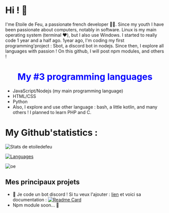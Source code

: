 # Hi ! 👋

I'me Etoile de Feu, a passionate french developer 👨‍💻.
Since my youth I have been passionate about computers, notably in software.
Linux is my main operating system (terminal ❤️), but I also use Windows.
I started to really code 1 year and a half ago. 1year ago, I'm coding my first programming'project : Sbot, a discord bot in nodejs.
Since then, I explore all languages ​​with passion !
On this github, I will post npm modules, and others !

<h1 align="center" style="color:blue;">My #3 programming languages</h1>

+ JavaScript/Nodejs (my main programming language)
+ HTML/CSS
+ Python
+ Also, I explore and use other language : bash, a little kotlin, and many others !
I planned to learn PHP and C.

<h1>My Github'statistics :</h1>

![Stats de etoiledefeu](https://github-readme-stats.vercel.app/api?username=etoiledefeu&show_icons=true&theme=tokyonight)

[![Languages](https://github-readme-stats.vercel.app/api/top-langs/?username=etoiledefeu)](https://github.com)

![oe](https://komarev.com/ghpvc/?username=etoiledefeu&color=blue)

<h2> Mes principaux projets </h2>

+ 🤖 Je code un bot discord ! Si tu veux l'ajouter : [lien](https://top.gg/bot/988866995393024040) et voici sa documentation : 
[![Readme Card](https://github-readme-stats.vercel.app/api/pin/?username=etoiledefeu&repo=sbot-docs)](https://github.com/etoiledefeu/sbot-docs)
+ Npm module soon... 👀


